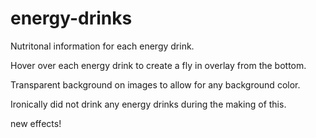 # energy-drinks
Nutritonal information for each energy drink.

Hover over each energy drink to create a fly in overlay from the bottom.

Transparent background on images to allow for any background color.

Ironically did not drink any energy drinks during the making of this.

new effects!
